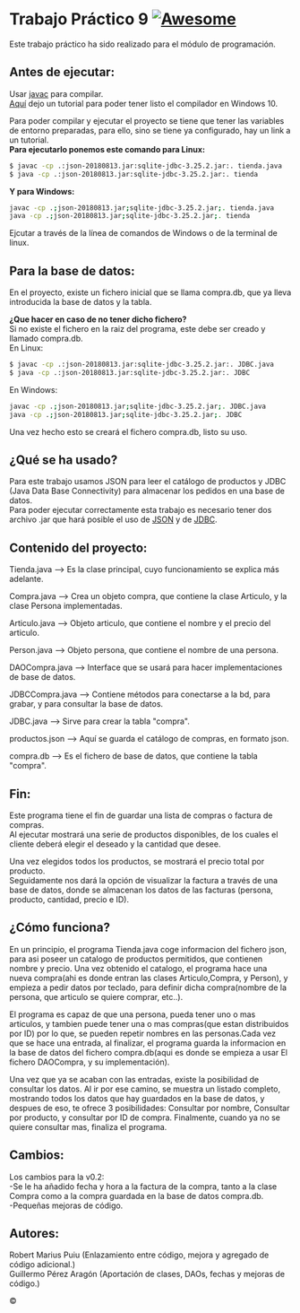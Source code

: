 # Trabajo Práctico 9 [![Awesome](https://cdn.rawgit.com/sindresorhus/awesome/d7305f38d29fed78fa85652e3a63e154dd8e8829/media/badge.svg)](https://github.com/sindresorhus/awesome)

Este trabajo práctico ha sido realizado para el módulo de programación.

## Antes de ejecutar:

Usar [javac](https://www.oracle.com/technetwork/java/javase/downloads/jdk8-downloads-2133151.html) para compilar.  
[Aquí](http://somebooks.es/instalar-jdk-windows-10/) dejo un tutorial para poder tener listo el compilador en Windows 10.

Para poder compilar y ejecutar el proyecto se tiene que tener las variables de entorno preparadas, para ello, sino se tiene ya configurado, hay un link a un tutorial.  
**Para ejecutarlo ponemos este comando para Linux:**
```bash
$ javac -cp .:json-20180813.jar:sqlite-jdbc-3.25.2.jar:. tienda.java  
$ java -cp .:json-20180813.jar:sqlite-jdbc-3.25.2.jar:. tienda
```
**Y para Windows:**
```bash
javac -cp .;json-20180813.jar;sqlite-jdbc-3.25.2.jar;. tienda.java  
java -cp .;json-20180813.jar;sqlite-jdbc-3.25.2.jar;. tienda
```
Ejcutar a través de la línea de comandos de Windows o de la terminal de linux.
## Para la base de datos:
En el proyecto, existe un fichero inicial que se llama compra.db, que ya lleva introducida la base de datos y la tabla.

**¿Que hacer en caso de no tener dicho fichero?**  
Si no existe el fichero en la raiz del programa, este debe ser creado y llamado compra.db.  
En Linux:
```bash
$ javac -cp .:json-20180813.jar:sqlite-jdbc-3.25.2.jar:. JDBC.java  
$ java -cp .:json-20180813.jar:sqlite-jdbc-3.25.2.jar:. JDBC
```
En Windows:
```bash
javac -cp .;json-20180813.jar;sqlite-jdbc-3.25.2.jar;. JDBC.java  
java -cp .;json-20180813.jar;sqlite-jdbc-3.25.2.jar;. JDBC
```
Una vez hecho esto se creará el fichero compra.db, listo su uso.
## ¿Qué se ha usado?
Para este trabajo usamos JSON para leer el catálogo de productos y JDBC (Java Data Base Connectivity) para almacenar los pedidos en una base de datos.  
Para poder ejecutar correctamente esta trabajo es necesario tener dos archivo .jar que hará posible el uso de [JSON](http://central.maven.org/maven2/org/json/json/20180813/json-20180813.jar) y de [JDBC](https://mvnrepository.com/artifact/org.xerial/sqlite-jdbc/3.25.2).

## Contenido del proyecto:

Tienda.java     --> Es la clase principal, cuyo funcionamiento se explica más adelante.

Compra.java     --> Crea un objeto compra, que contiene la clase Articulo, y la clase Persona implementadas.

Articulo.java   --> Objeto articulo, que contiene el nombre y el precio del articulo.

Person.java     --> Objeto persona, que contiene el nombre de una persona.

DAOCompra.java  --> Interface que se usará para hacer implementaciones de base de datos.

JDBCCompra.java --> Contiene métodos para conectarse a la bd, para grabar, y para consultar la base de datos.

JDBC.java       --> Sirve para crear la tabla "compra".

productos.json  --> Aquí se guarda el catálogo de compras, en formato json.

compra.db       --> Es el fichero de base de datos, que contiene la tabla "compra".

## Fin:
Este programa tiene el fin de guardar una lista de compras o factura de compras.  
Al ejecutar mostrará una serie de productos disponibles, de los cuales el cliente deberá elegir el deseado y la cantidad que desee. 

Una vez elegidos todos los productos, se mostrará el precio total por producto.  
Seguidamente nos dará la opción de visualizar la factura a través de una base de datos, donde se almacenan los datos de las facturas (persona, producto, cantidad, precio e ID).

## ¿Cómo funciona?
En un principio, el programa Tienda.java coge informacion del fichero json, para asi poseer un catalogo de productos permitidos, que contienen nombre y precio. Una vez obtenido el catalogo, el programa hace una nueva compra(ahi es donde entran las clases Articulo,Compra, y Person), y empieza a pedir datos por teclado, para definir dicha compra(nombre de la persona, que articulo se quiere comprar, etc..).  

El programa es capaz de que una persona, pueda tener uno o mas articulos, y tambien puede tener una o mas compras(que estan distribuidos por ID) por lo que, se pueden repetir nombres en las personas.Cada vez que se hace una entrada, al finalizar, el programa guarda la informacion en la base de datos del fichero compra.db(aqui es donde se empieza a usar El fichero DAOCompra, y su implementación). 

Una vez que ya se acaban con las entradas, existe la posibilidad de consultar los datos. Al ir por ese camino, se muestra un listado completo, mostrando todos los datos que hay guardados en la base de datos, y despues de eso, te ofrece 3 posibilidades: Consultar por nombre, Consultar por producto, y consultar por ID de compra. Finalmente, cuando ya no se quiere consultar mas, finaliza el programa.

## Cambios:
Los cambios para la v0.2:  
-Se le ha añadido fecha y hora a la factura de la compra, tanto a la clase Compra como a la compra guardada en la base de datos compra.db.  
-Pequeñas mejoras de código.

## Autores:
Robert Marius Puiu (Enlazamiento entre código, mejora y agregado de código adicional.)  
Guillermo Pérez Aragón (Aportación de clases, DAOs, fechas y mejoras de código.)

&copy;
